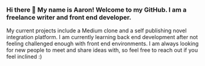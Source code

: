 ### Hi there 👋 My name is Aaron! Welcome to my GitHub. I am a freelance writer and front end developer. 
My current projects include a Medium clone and a self publishing novel integration platform.
I am currently learning back end development after not feeling challenged enough with front end environments.
I am always looking for new people to meet and share ideas with, so feel free to reach out if you feel inclined :) 





<!--
**frequencycodes/frequencycodes** is a ✨ _special_ ✨ repository because its `README.md` (this file) appears on your GitHub profile.

Here are some ideas to get you started:

- 🔭 I’m currently working on ...
- 🌱 I’m currently learning ...
- 👯 I’m looking to collaborate on ...
- 🤔 I’m looking for help with ...
- 💬 Ask me about ...
- 📫 How to reach me: ...
- 😄 Pronouns: ...
- ⚡ Fun fact: ...
-->

